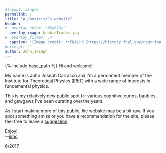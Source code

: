 ```yaml
---
#layout: single
permalink: /
title: "A physicist's website"
header:
#  overlay_color: "#5e616c"
  overlay_image: bubbleTracks.jpg
#  overlay_filter: .4
  caption: "[Image credit: **FNAL**](https://history.fnal.gov/neutrino.html)"
#excerpt: ""
author: John_Joseph
---
```


{% include base_path %}
Hi and welcome!

My name is John Joseph Carrasco and I'm a permanent member of the Institute for Theoretical Physics ([IPhT](http://ipht.cea.fr)) with a wide range of interests in fundamental physics.

This is my relatively new public spot for various cognitive curios, baubles, and gewgaws I've been curating over the years.

As I start making more of this public, the website may be a bit raw.  If you spot something amiss or you have a recommendation for the site,
please feel free to  leave a [suggestion](/suggestions/).

Enjoy!   
--[jjmc](mailto:jjmc@prettyquestions.com)

6/2017
